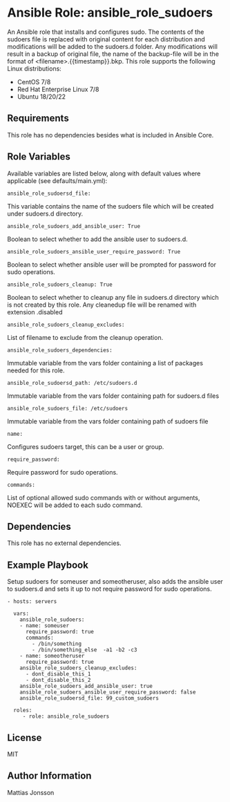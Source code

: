 Ansible Role: ansible_role_sudoers
=========

An Ansible role that installs and configures sudo. The contents of the sudoers file is replaced with original content for each distribution and modifications will be added to the sudoers.d folder. Any modifications will result in a backup of original file, the name of the backup-file will be in the format of \<filename\>.{{timestamp}}.bkp.
This role supports the following Linux distributions:

<ul>
<li>CentOS 7/8
<li>Red Hat Enterprise Linux 7/8
<li>Ubuntu 18/20/22
</ul>

Requirements
------------

This role has no dependencies besides what is included in Ansible Core.

Role Variables
--------------

Available variables are listed below, along with default values where applicable (see defaults/main.yml):

    ansible_role_sudoersd_file:

This variable contains the name of the sudoers file which will be created under sudoers.d directory.


    ansible_role_sudoers_add_ansible_user: True

Boolean to select whether to add the ansible user to sudoers.d.

    ansible_role_sudoers_ansible_user_require_password: True

Boolean to select whether ansible user will be prompted for password for sudo operations.

    ansible_role_sudoers_cleanup: True

Boolean to select whether to cleanup any file in sudoers.d directory which is not created by this role. Any cleanedup file will be renamed with extension .disabled

    ansible_role_sudoers_cleanup_excludes:

List of filename to exclude from the cleanup operation.

    ansible_role_sudoers_dependencies:

Immutable variable from the vars folder containing a list of packages needed for this role.

    ansible_role_sudoersd_path: /etc/sudoers.d

Immutable variable from the vars folder containing path for sudoers.d files

    ansible_role_sudoers_file: /etc/sudoers

Immutable variable from the vars folder containing path of sudoers file

    name:

Configures sudoers target, this can be a user or group.

    require_password:

Require password for sudo operations.

    commands:

List of optional allowed sudo commands with or without arguments, NOEXEC will be added to each sudo command.


Dependencies
------------

This role has no external dependencies.

Example Playbook
----------------

Setup sudoers for someuser and someotheruser, also adds the ansible user to sudoers.d and sets it up to not require password for sudo operations.

    - hosts: servers

      vars:
        ansible_role_sudoers:
        - name: someuser
          require_password: true
          commands: 
            - /bin/something
            - /bin/something_else  -a1 -b2 -c3
        - name: someotheruser
          require_password: true
        ansible_role_sudoers_cleanup_excludes:
          - dont_disable_this_1
          - dont_disable_this_2
        ansible_role_sudoers_add_ansible_user: true
        ansible_role_sudoers_ansible_user_require_password: false
        ansible_role_sudoersd_file: 99_custom_sudoers

      roles:
         - role: ansible_role_sudoers

License
-------

MIT

Author Information
------------------

Mattias Jonsson